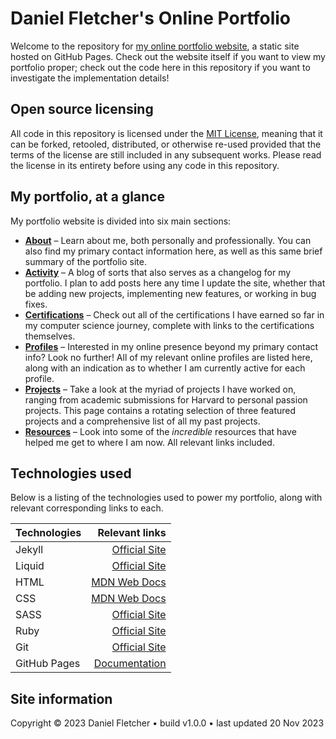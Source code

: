 # Daniel Fletcher's Online Portfolio

Welcome to the repository for [my online portfolio website](#), a static site hosted on GitHub Pages.
Check out the website itself if you want to view my portfolio proper; check out the code
here in this repository if you want to investigate the implementation details!


## Open source licensing

All code in this repository is licensed under the [MIT License](./LICENSE.md), meaning that it can be forked,
retooled, distributed, or otherwise re-used provided that the terms of the license are still
included in any subsequent works. Please read the license in its entirety before using any
code in this repository.


## My portfolio, at a glance

My portfolio website is divided into six main sections:
- **[About](#)** &ndash; Learn about me, both personally and professionally. You can also find my primary contact information here, as well as this same brief summary of the portfolio site.
- **[Activity](#)** &ndash; A blog of sorts that also serves as a changelog for my portfolio. I plan to add posts here any time I update the site, whether that be adding new projects, implementing new features, or working in bug fixes.
- **[Certifications](#)** &ndash; Check out all of the certifications I have earned so far in my computer science journey, complete with links to the certifications themselves.
- **[Profiles](#)** &ndash; Interested in my online presence beyond my primary contact info? Look no further! All of my relevant online profiles are listed here, along with an indication as to whether I am currently active for each profile.
- **[Projects](#)** &ndash; Take a look at the myriad of projects I have worked on, ranging from academic submissions for Harvard to personal passion projects. This page contains a rotating selection of three featured projects and a comprehensive list of all my past projects.
- **[Resources](#)** &ndash; Look into some of the *incredible* resources that have helped me get to where I am now. All relevant links included.


## Technologies used

Below is a listing of the technologies used to power my portfolio, along with relevant corresponding links to each.

| Technologies | Relevant links |
| :----------- | -------------: |
| Jekyll | [Official Site](https://jekyllrb.com/docs/) |
| Liquid | [Official Site](https://liquidjs.com/tutorials/intro-to-liquid.html) |
| HTML | [MDN Web Docs](https://developer.mozilla.org/en-US/docs/Web/HTML) |
| CSS | [MDN Web Docs](https://developer.mozilla.org/en-US/docs/Web/CSS) |
| SASS | [Official Site](https://sass-lang.com/guide/) |
| Ruby | [Official Site](https://www.ruby-lang.org/en/documentation/) |
| Git | [Official Site](https://git-scm.com/doc) |
| GitHub Pages | [Documentation](https://docs.github.com/en/pages) |


## Site information

Copyright &copy; 2023 Daniel Fletcher • build v1.0.0 • last updated 20 Nov 2023
